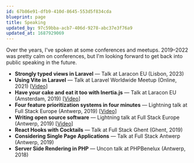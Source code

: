 ```yaml
---
id: 67b86e91-dfb9-410d-8645-553d5f834cda
blueprint: page
title: Speaking
updated_by: 97c59bba-acb7-406d-9278-abc37e3f76a9
updated_at: 1687929069
---
```

Over the years, I've spoken at some conferences and meetups. 2019–2022 was pretty calm on conferences, but I'm looking forward to get back into public speaking in the future.

- **Strongly typed views in Laravel** — Talk at Laracon EU (Lisbon, 2023)
- **Using Vite in Laravel** — Talk at Laravel Worldwide Meetup (Online, 2021) [[Video](https://www.youtube.com/watch?v=wLwVr9ToNIs&t=3620s)]
- **Have your cake and eat it too with Inertia.js** — Talk at Laracon EU (Amsterdam, 2019) [[Video](https://www.youtube.com/watch?v=8to7QtuD3is)]
- **Four feature prioritization systems in four minutes** — Lightning talk at Full Stack Europe (Antwerp, 2019) [[Video](https://www.youtube.com/watch?v=mhUjY--hP0g)]
- **Writing open source software** — Lightning talk at Full Stack Europe (Antwerp, 2019) [[Video](https://www.youtube.com/watch?v=Zz5Ct6Fdfl8&t=38s)]
- **React Hooks with Cocktails** — Talk at Full Stack Ghent (Ghent, 2019)
- **Considering Single Page Applications** — Talk at Full Stack Antwerp (Antwerp, 2019)
- **Server Side Rendering in PHP** — Uncon talk at PHPBenelux (Antwerp, 2018)